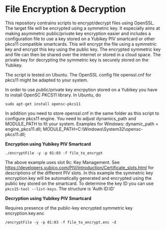 # File Encryption & Decryption

This repository contrains scripts to encrypt/decrypt files using OpenSSL. The target file will be encrypted using a symmetric key. It especially aims at making asymmetric public/private key encryption easier and includes a configuration file to use a key stored on a Yubikey PIV smartcard or other pkcs11 compatible smartcards. This will encrypt the file using a symmetric key and encrypt this key using the public key. The encrypted symmetric key and file can then be shared over the internet or stored in a cloud space. The private key for decrypting the symmetric key is securely stored on the Yubikey.

The script is tested on Ubuntu. The OpenSSL config file openssl.cnf for pkcs11 might be adapted to your system.

In order to use public/private key encrpytion stored on a Yubikey you have to install OpenSC PKCS11 library. In Ubuntu, do
```
sudo apt-get install opensc-pkcs11
```

In addition you need to store openssl.cnf in the same folder as this script to configure pkcs11 engine. You need to adjust dynamics_path and MODULE_PATH to fit your system. Examples for Windows: dynamic_path = engine_pkcs11.dll; MODULE_PATH=C:\\Windows\\System32\\opensc-pkcs11.dll;

**Encryption using Yubikey PIV Smartcard**
```
./encryptFile -y -p 01:03 -f file_to_encrypt
```
The above example uses slot 9c: Key Management. See https://developers.yubico.com/PIV/Introduction/Certificate_slots.html for descriptions of the different PIV slots. In this example the symmetric key encryption.key will be automatically generated and encrypted using the public key stored on the smartcard. To determine the key ID you can use `pkcs15-tool --list-keys`. The structure is 'Auth ID:ID'

**Decryption using Yubikey PIV Smartcard**

Requires presence of the public-key encrypted symmetric key encryption.key.enc
```
/encryptFile -y -p 01:03 -f file_to_encrypt.enc -d
```
